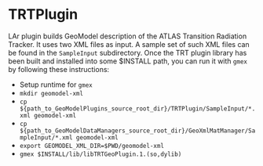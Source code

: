 # TRTPlugin

LAr plugin builds GeoModel description of the ATLAS Transition Radiation Tracker. It uses two XML files as input. A sample set of such XML files can be found in the `SampleInput` subdirectory. Once the TRT plugin library has been built and installed into some $INSTALL path, you can run it with `gmex` by following these instructions:

 * Setup runtime for `gmex`
 * `mkdir geomodel-xml`
 * `cp ${path_to_GeoModelPlugins_source_root_dir}/TRTPlugin/SampleInput/*.xml geomodel-xml`
 * `cp ${path_to_GeoModelDataManagers_source_root_dir}/GeoXmlMatManager/SampleInput/*.xml geomodel-xml`
 * `export GEOMODEL_XML_DIR=$PWD/geomodel-xml`
 * `gmex $INSTALL/lib/libTRTGeoPlugin.1.(so,dylib)`

 
